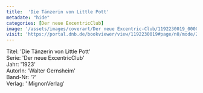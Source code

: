 ```yaml
---
title:  'Die Tänzerin von Little Pott'
metadate: "hide"
categories: [Der neue ExcentricClub]
image: '/assets/images/coverart/Der neue Excentric-Club/1192230019_00000010.jpg'
visit: 'https://portal.dnb.de/bookviewer/view/1192230019#page/n0/mode/2up'
---
```

Titel: 'Die Tänzerin von Little Pott' <br>
Serie: 'Der neue ExcentricClub' <br>
Jahr: '1923' <br>
AutorIn: 'Walter Gernsheim' <br>
Band-Nr: '?' <br>
Verlag: ' MignonVerlag'